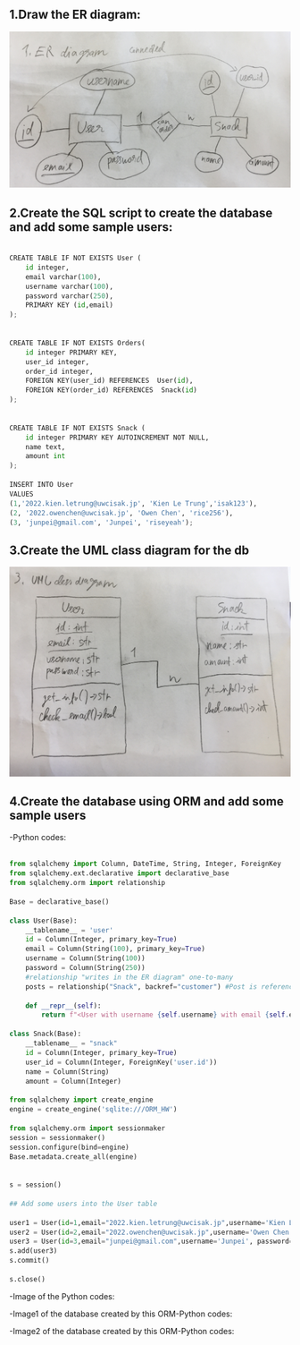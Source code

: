 ## 1.Draw the ER diagram:
![](https://github.com/BrightChanges/Unit-3/blob/main/IMG_4730.jpg)

## 2.Create the SQL script to create the database and add some sample users:

```.py

CREATE TABLE IF NOT EXISTS User (
	id integer,
	email varchar(100),
	username varchar(100),
	password varchar(250),
    PRIMARY KEY (id,email)
);


CREATE TABLE IF NOT EXISTS Orders(
    id integer PRIMARY KEY,
    user_id integer,
    order_id integer,
    FOREIGN KEY(user_id) REFERENCES  User(id),
    FOREIGN KEY(order_id) REFERENCES  Snack(id)
);


CREATE TABLE IF NOT EXISTS Snack (
	id integer PRIMARY KEY AUTOINCREMENT NOT NULL,
	name text,
	amount int
);

INSERT INTO User
VALUES
(1,'2022.kien.letrung@uwcisak.jp', 'Kien Le Trung','isak123'),
(2, '2022.owenchen@uwcisak.jp', 'Owen Chen', 'rice256'),
(3, 'junpei@gmail.com', 'Junpei', 'riseyeah');


```

## 3.Create the UML class diagram for the db
![](https://github.com/BrightChanges/Unit-3/blob/main/IMG_4731.jpg)


## 4.Create the database using ORM and add some sample users

-Python codes:

```.py

from sqlalchemy import Column, DateTime, String, Integer, ForeignKey
from sqlalchemy.ext.declarative import declarative_base
from sqlalchemy.orm import relationship

Base = declarative_base()

class User(Base):
    __tablename__ = 'user'
    id = Column(Integer, primary_key=True)
    email = Column(String(100), primary_key=True)
    username = Column(String(100))
    password = Column(String(250))
    #relationship "writes in the ER diagram" one-to-many
    posts = relationship("Snack", backref="customer") #Post is referencing to the class Post below

    def __repr__(self):
        return f"<User with username {self.username} with email {self.email}>"

class Snack(Base):
    __tablename__ = "snack"
    id = Column(Integer, primary_key=True)
    user_id = Column(Integer, ForeignKey('user.id'))
    name = Column(String)
    amount = Column(Integer)

from sqlalchemy import create_engine
engine = create_engine('sqlite:///ORM_HW')

from sqlalchemy.orm import sessionmaker
session = sessionmaker()
session.configure(bind=engine)
Base.metadata.create_all(engine)


s = session()

## Add some users into the User table

user1 = User(id=1,email="2022.kien.letrung@uwcisak.jp",username='Kien Le Trung', password='isak123')
user2 = User(id=2,email="2022.owenchen@uwcisak.jp",username='Owen Chen', password='rice256')
user3 = User(id=3,email="junpei@gmail.com",username='Junpei', password='riseyeah')
s.add(user3)
s.commit()

s.close()

```
-Image of the Python codes:
![]()

-Image1 of the database created by this ORM-Python codes:
![]()

-Image2 of the database created by this ORM-Python codes:
![]()
